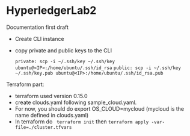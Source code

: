 # HyperledgerLab2

Documentation first draft

- Create CLI instance
- copy private and public keys to the CLI

  `private: scp -i ~/.ssh/key ~/.ssh/key ubuntu@<IP>:/home/ubuntu/.ssh/id_rsa`
  `public: scp -i ~/.ssh/key ~/.ssh/key.pub ubuntu@<IP>:/home/ubuntu/.ssh/id_rsa.pub`

Terraform part:

- terraform used version 0.15.0
- create clouds.yaml following sample_cloud.yaml.
- For now, you should do export OS_CLOUD=mycloud (mycloud is the name defined in clouds.yaml)
- In terraform do
  ` terraform init` then `terraform apply -var-file=./cluster.tfvars`
